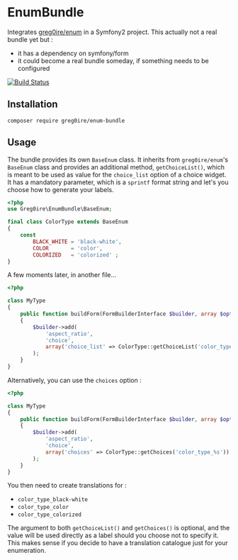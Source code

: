 # EnumBundle

Integrates [greg0ire/enum][1] in a Symfony2 project. This actually not a real bundle
yet but :

- it has a dependency on symfony/form
- it could become a real bundle someday, if something needs to be configured

[![Build Status][2]](https://travis-ci.org/greg0ire/enum-bundle)

## Installation

    composer require greg0ire/enum-bundle

## Usage

The bundle provides its own `BaseEnum` class. It inherits from `greg0ire/enum`'s
`BaseEnum` class and provides an additional method, `getChoiceList()`, which
is meant to be used as value for the `choice_list` option of a choice widget.
It has a mandatory parameter, which is a `sprintf` format string and let's you choose
how to generate your labels.

```php
<?php
use Greg0ire\EnumBundle\BaseEnum;

final class ColorType extends BaseEnum
{
    const
        BLACK_WHITE = 'black-white',
        COLOR       = 'color',
        COLORIZED   = 'colorized' ;
}
```

A few moments later, in another file…

```php
<?php

class MyType
{
    public function buildForm(FormBuilderInterface $builder, array $options)
    {
        $builder->add(
            'aspect_ratio',
            'choice',
            array('choice_list' => ColorType::getChoiceList('color_type_%s'))
        );
    }
}
```

Alternatively, you can use the `choices` option :

```php
<?php

class MyType
{
    public function buildForm(FormBuilderInterface $builder, array $options)
    {
        $builder->add(
            'aspect_ratio',
            'choice',
            array('choices' => ColorType::getChoices('color_type_%s'))
        );
    }
}
```

You then need to create translations for :

- `color_type_black-white`
- `color_type_color`
- `color_type_colorized`

The argument to both `getChoiceList()` and `getChoices()` is optional, and the
value will be used directly as a label should you choose not to specify it.
This makes sense if you decide to have a translation catalogue just for your
enumeration.

[1]: https://packagist.org/packages/greg0ire/enum
[2]: https://travis-ci.org/greg0ire/enum-bundle.svg?branch=master
